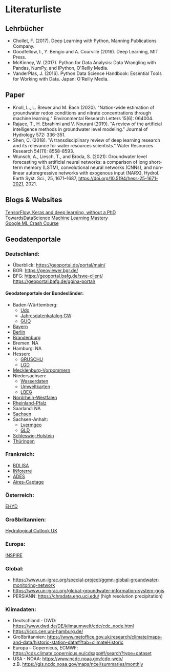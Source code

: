 # Literaturliste

## Lehrbücher


* Chollet, F. (2017). Deep Learning with Python, Manning Publications Company.
* Goodfellow, I., Y. Bengio and A. Courville (2016). Deep Learning, MIT Press.
* McKinney, W. (2017). Python for Data Analysis: Data Wrangling with Pandas, NumPy, and IPython, O'Reilly Media.
* VanderPlas, J. (2016). Python Data Science Handbook: Essential Tools for Working with Data. Japan: O'Reilly Media.


## Paper


* Knoll, L., L. Breuer and M. Bach (2020). "Nation-wide estimation of groundwater redox conditions and nitrate concentrations through machine learning." Environmental Research Letters 15(6): 064004.
* Rajaee, T., H. Ebrahimi and V. Nourani (2019). "A review of the artificial intelligence methods in groundwater level modeling." Journal of Hydrology 572: 336-351.
* Shen, C. (2018). "A transdisciplinary review of deep learning research and its relevance for water resources scientists." Water Resources Research 54(11): 8558-8593.
* Wunsch, A., Liesch, T., and Broda, S. (2021): Groundwater level forecasting with artificial neural networks: a comparison of long short-term memory (LSTM), convolutional neural networks (CNNs), and non-linear autoregressive networks with exogenous input (NARX), Hydrol. Earth Syst. Sci., 25, 1671–1687, https://doi.org/10.5194/hess-25-1671-2021, 2021.


## Blogs & Websites


[TensorFlow, Keras and deep learning, without a PhD](https://codelabs.developers.google.com/codelabs/cloud-tensorflow-mnist/#0)  
[TowardsDataScience](http://towardsdatascience.com/)
[Machine Learning Mastery](https://machinelearningmastery.com/)  
[Google ML Crash Course](https://developers.google.com/machine-learning/crash-course/)  


## Geodatenportale


### Deutschland:
*	Überblick: https://geoportal.de/portal/main/ 
*	BGR: https://geoviewer.bgr.de/ 
*	BFG: https://geoportal.bafg.de/swe-client/   
https://geoportal.bafg.de/ggina-portal/ 

#### Geodatenportale der Bundesländer:
*	Baden-Württemberg:  
    *	[Udo](https://udo.lubw.baden-wuerttemberg.de/public/)     
    *	[Jahresdatenkatalog GW](http://jdkgw.lubw.baden-wuerttemberg.de/servlet/is/200/)     
    *	[GUQ](https://guq.lubw.baden-wuerttemberg.de/GuQWeb.dll/p79198.html?BerichtsMonat=201708)      
*	[Bayern](https://www.gkd.bayern.de/de/grundwasser/oberesstockwerk) 
*	[Berlin](https://wasserportal.berlin.de/start.php) 
*	[Brandenburg](http://maps.brandenburg.de/WebOffice/?project=GWM_www_WO) 
*	Bremen:	NA
*	Hamburg:	NA
*	Hessen:  
    *	[GRUSCHU](https://gruschu.hessen.de/mapapps/resources/apps/gruschu/index.html?lang=de)     
    *	[LGD](https://lgd.hessen.de/mapapps/resources/apps/lgd/index.html?lang=de)
*	[Mecklenburg-Vorpommern](https://www.umweltkarten.mv-regierung.de/script/index.php?aid=206)
*	Niedersachsen:  
    *	[Wasserdaten](http://www.wasserdaten.niedersachsen.de/cadenza/)       
    *	[Umweltkarten](https://www.umweltkarten-niedersachsen.de/Umweltkarten/?topic=Basisdaten&lang=de&bgLayer=TopographieGrau)         
    *	[LBEG](https://nibis.lbeg.de/cardomap3/)    
*	[Nordrhein-Westfalen](https://www.elwasweb.nrw.de/elwas-web/index.jsf) 
*	[Rheinland-Pfalz](https://wasserportal.rlp-umwelt.de/servlet/is/1632/) 
*	Saarland:	NA
*	[Sachsen](https://www.umwelt.sachsen.de/umwelt/infosysteme/ida/index.xhtml) 
*	Sachsen-Anhalt:   
    *	[Lvermgeo](https://www.lvermgeo.sachsen-anhalt.de/de/startseite_viewer.html)      
    *	[GLD](https://gld-sa.dhi-wasy.de/GLD-Portal/)    
*	[Schleswig-Holstein](http://www.umweltdaten.landsh.de/atlas/script/index.php) 
*	[Thüringen](https://antares.thueringen.de/cadenza/pages/map/default/index.xhtml;jsessionid=72C24BAB3276D6866B2C4E7E1FFD15AD)  
### Frankreich:
*	[BDLISA](https://bdlisa.eaufrance.fr/carte)
*	[INfoterre](http://infoterre.brgm.fr/rechercher/default.htm;jsessionid=7D252E8C89A5685F46A4A9F9C3FCAB8A)
*	[ADES](https://ades.eaufrance.fr/)
*	[Aires-Captage](https://aires-captages.fr/)
### Österreich:   
[EHYD](https://ehyd.gv.at/)    
### Großbritannien:   
[Hydrological Outlook UK](http://www.hydoutuk.net/)   
### Europa:   
[INSPIRE](https://inspire-geoportal.ec.europa.eu/overview.html?view=envDomainOverview&envDomain=water)  
### Global:
*  https://www.un-igrac.org/special-project/ggmn-global-groundwater-monitoring-network  
*  https://www.un-igrac.org/global-groundwater-information-system-ggis 
*  PERSIANN: https://chrsdata.eng.uci.edu/ (high resolution precipitation)
### Klimadaten:
*	Deutschland - DWD: https://www.dwd.de/DE/klimaumwelt/cdc/cdc_node.html 
*	https://icdc.cen.uni-hamburg.de/ 
*	Großbritannien: https://www.metoffice.gov.uk/research/climate/maps-and-data/historic-station-data#?tab=climateHistoric 
*	Europa – Copernicus, ECMWF: https://cds.climate.copernicus.eu/cdsapp#!/search?type=dataset    
*	USA - NOAA: https://www.ncdc.noaa.gov/cdo-web/   
z.B. https://gis.ncdc.noaa.gov/maps/ncei/summaries/monthly 



